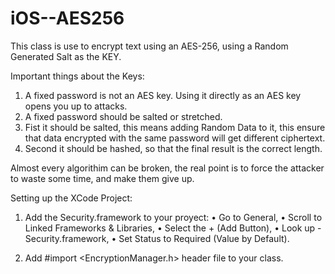 # iOS--AES256
This class is use to encrypt text using an AES-256, using a Random Generated Salt as the KEY.

Important things about the Keys: 
  1. A fixed password is not an AES key. Using it directly as an AES key opens you up to attacks.  
  2. A fixed password should be salted or stretched.
  3. Fist it should be salted, this means adding Random Data to it, this ensure that data encrypted with the same password will get different ciphertext.
  4. Second it should be hashed, so that the final result is the correct length.

Almost every algorithim can be broken, the real point is to force the attacker to waste some time, and make them give up.

Setting up the XCode Project:

 1. Add the Security.framework to your proyect:
    •	Go to General,
    • Scroll to Linked Frameworks & Libraries,
    • Select the + (Add Button),
    • Look up - Security.framework,
    • Set Status to Required (Value by Default).

2. Add #import <EncryptionManager.h> header file to your class.
